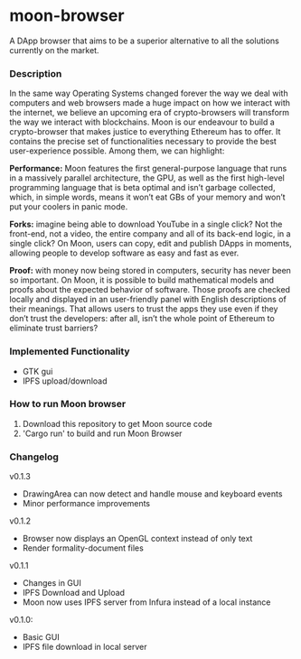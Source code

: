 # moon-browser
A DApp browser that aims to be a superior alternative to all the solutions currently on the market.

### Description
In the same way Operating Systems changed forever the way we deal with computers and web browsers made a huge impact on how we interact with the internet, we believe an upcoming era of crypto-browsers will transform the way we interact with blockchains. Moon is our endeavour to build a crypto-browser that makes justice to everything Ethereum has to offer. It contains the precise set of functionalities necessary to provide the best user-experience possible. Among them, we can highlight:

**Performance:** Moon features the first general-purpose language that runs in a massively parallel architecture, the GPU, as well as the first high-level programming language that is beta optimal and isn’t garbage collected, which, in simple words, means it won’t eat GBs of your memory and won’t put your coolers in panic mode.

**Forks:** imagine being able to download YouTube in a single click? Not the front-end, not a video, the entire company and all of its back-end logic, in a single click? On Moon, users can copy, edit and publish DApps in moments, allowing people to develop software as easy and fast as ever.

**Proof:** with money now being stored in computers, security has never been so important. On Moon, it is possible to build mathematical models and proofs about the expected behavior of software. Those proofs are checked locally and displayed in an user-friendly panel with English descriptions of their meanings. That allows users to trust the apps they use even if they don’t trust the developers: after all, isn’t the whole point of Ethereum to eliminate trust barriers?

### Implemented Functionality

  * GTK gui
  * IPFS upload/download

### How to run Moon browser
1. Download this repository to get Moon source code
2. 'Cargo run' to build and run Moon Browser

### Changelog
v0.1.3
   * DrawingArea can now detect and handle mouse and keyboard events
   * Minor performance improvements

v0.1.2
   * Browser now displays an OpenGL context instead of only text
   * Render formality-document files

v0.1.1
   * Changes in GUI
   * IPFS Download and Upload
   * Moon now uses IPFS server from Infura instead of a local instance

v0.1.0:
   * Basic GUI
   * IPFS file download in local server
